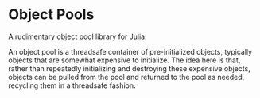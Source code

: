 # Object Pools

A rudimentary object pool library for Julia. 

An object pool is a threadsafe container of pre-initialized objects, typically
objects that are somewhat expensive to initialize. The idea here is that,
rather than repeatedly initializing and destroying these expensive objects,
objects can be pulled from the pool and returned to the pool as needed, recycling
them in a threadsafe fashion.
